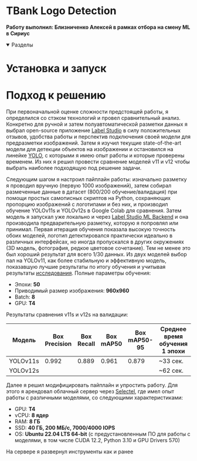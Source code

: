 # TBank Logo Detection

**Работу выполнил: Близниченко Алексей в рамках отбора на смену ML в Сириус**

<details open>
<summary>Разделы</summary>

<!-- TOC -->
<!-- TOC -->

</details>

# Установка и запуск

# Подход к решению

При первоначальной оценке сложности предстоящей работы, я определился со стэком технологий и провел сравнительный анализ. Конкретно для ручной и затем полуавтоматической разметки данных я выбрал open-source приложение [Label Studio](https://github.com/HumanSignal/label-studio/) в силу положительных отзывов, удобства работы и перспектив подключения своей модели для предразметки изображений. Затем я изучил текущие state-of-the-art модели для детекции объектов на изображении и остановился на линейке [YOLO](https://docs.ultralytics.com/ru/models/), с которыми я имею опыт работы и которые проверены временем. Из них я решил провести сравнение моделей v11 и v12 чтобы выбрать наиболее подходящую под решение задачи.

Следующим шагом я настроил пайплайн работы: изначально разметку я проводил вручную (первую 1000 изображений), затем собирал размеченные данные в датасет (800/200 обучение/валидация) при помощи простых самописных скриптов на Python, сохраняющих пропорцию изображений с логотипами и без них, и производил обучение YOLOv11s и YOLOv12s в Google Colab для сравнения. Затем модель я запускал уже локально и через [Label Studio ML Backend](https://github.com/HumanSignal/label-studio-ml-backend) и она производила предварительную разметку, которую я попровлял или принимал. 
Первая итерация обучения показала высокую точность обоих моделей, логотип детектировался практически идеально в различных интерфейсах, но иногда пропускался в других окружениях (3D модель, фотография, редкое цветовое сочетание). Тем не менее это был хороший результат для всего 1/30 данных. Из двух моделей выбор пал на YOLOv11, как более стабильную и эффективную модель, показавшую лучшие результаты по итогу обучения и учитывая результаты [исследования](https://arxiv.org/abs/2407.12040v7). Полные параметры обучения:
- Эпохи: **50**
- Приводимый размер изображения: **960x960**
- Batch: **8**
- GPU: **T4**

Результаты сравнения v11s и v12s на валидации:

| Модель   | Box Precision | Box Recall | Box mAP50 | Box mAP50-95 | Среднее время обучения 1 эпохи |
|----------|---------------|------------|-----------|--------------|--------------------------------|
| YOLOv11s | 0.992         | 0.889      | 0.961     | 0.879        | ~33 сек.                       |
| YOLOv12s |               |            |           |              | ~62 сек.                       |



Далее я решил модифицировать пайплайн и упростить работу. Для этого я арендовал облачный сервер через [Selectel](https://selectel.ru), где имел опыт работы с различными моделями, со следующими характеристиками:

- GPU: **T4**
- vCPU: **8 ядер**
- RAM: **8 ГБ**
- SSD: **40 ГБ, 200 МБ/с, 7000/4000 IOPS**
- OS: **Ubuntu 22.04 LTS 64-bit** (с предустановленным ПО для работы с моделями, в том числе CUDA 12.2, Python 3.10 и GPU Drivers 570)

На сервере я развернул инструменты как и ранее
